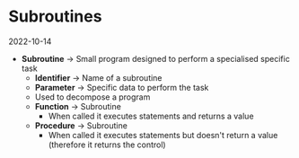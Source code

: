 # Subroutines
2022-10-14

- **Subroutine** -> Small program designed to perform a specialised specific task
	- **Identifier** -> Name of a subroutine
	- **Parameter** -> Specific data to perform the task
	- Used to decompose a program
	- **Function** -> Subroutine
		- When called it executes statements and returns a value
	- **Procedure** -> Subroutine
		- When called it executes statements but doesn't return a value (therefore it returns the control)